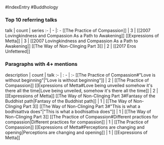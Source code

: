 #IndexEntry #Buddhology

### Top 10 referring talks
talk | count | series
:- | - |: -
[[The Practice of Compassion]] | 3 | [[2007 Lovingkindness and Compassion As a Path to Awakening]]
[[Expressions of Metta]] | 3 | [[2007 Lovingkindness and Compassion As a Path to Awakening]]
[[The Way of Non-Clinging Part 3]] | 2 | [[2017 Eros Unfettered]]

### Paragraphs with 4+ mentions
description | count | talk
:- | : - | :-
[[The Practice of Compassion#"Love is without beginning"\|"Love is without beginning"]] | 2 | [[The Practice of Compassion]]
[[Expressions of Metta#Love being unveiled somehow it's there all the time\|Love being unveiled, somehow it's there all the time]] | 2 | [[Expressions of Metta]]
[[The Way of Non-Clinging Part 3#Fantasy of the Buddhist path\|Fantasy of the Buddhist path]] | 1 | [[The Way of Non-Clinging Part 3]]
[[The Way of Non-Clinging Part 3#"This is what a bodhisattva does"\|"This is what a bodhisattva does"]] | 1 | [[The Way of Non-Clinging Part 3]]
[[The Practice of Compassion#Different practices for compassion\|Different practices for compassion]] | 1 | [[The Practice of Compassion]]
[[Expressions of Metta#Perceptions are changing and opening\|Perceptions are changing and opening]] | 1 | [[Expressions of Metta]]

